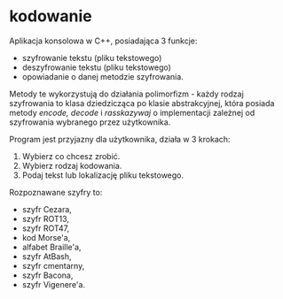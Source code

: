 # kodowanie
Aplikacja konsolowa w C++, posiadająca 3 funkcje:
- szyfrowanie tekstu (pliku tekstowego)
- deszyfrowanie tekstu (pliku tekstowego)
- opowiadanie o danej metodzie szyfrowania.

Metody te wykorzystują do działania polimorfizm - każdy rodzaj szyfrowania to klasa dziedzicząca po klasie abstrakcyjnej, która posiada metody _encode, decode_ i _rasskazywaj_ o implementacji zależnej od szyfrowania wybranego przez użytkownika.

Program jest przyjazny dla użytkownika, działa w 3 krokach:

1. Wybierz co chcesz zrobić.
2. Wybierz rodzaj kodowania.
3. Podaj tekst lub lokalizację pliku tekstowego.


Rozpoznawane szyfry to:
- szyfr Cezara,
- szyfr ROT13,
- szyfr ROT47,
- kod Morse'a,
- alfabet Braille'a,
- szyfr AtBash,
- szyfr cmentarny,
- szyfr Bacona,
- szyfr Vigenere'a.

